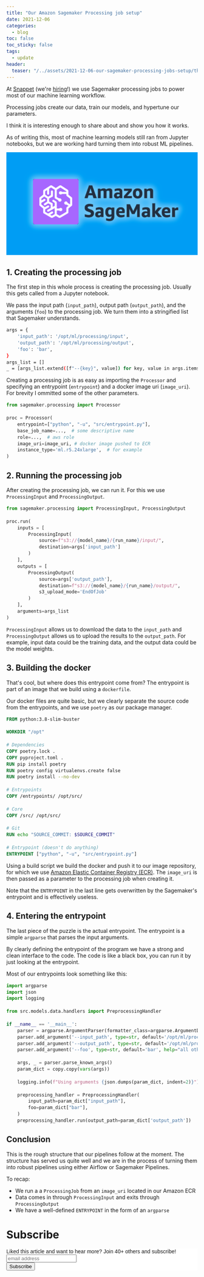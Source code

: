 ```yaml
---
title: "Our Amazon Sagemaker Processing job setup"
date: 2021-12-06
categories:
  - blog
toc: false
toc_sticky: false
tags:
  - update
header:
  teaser: "/../assets/2021-12-06-our-sagemaker-processing-jobs-setup/thumbnail.png"
---
```


At [Snappet](https://us.snappet.org/) (we're [hiring](https://jobs.snappet.org/)!) we use Sagemaker processing jobs to power most of our machine learning workflow. 

Processing jobs create our data, train our models, and hypertune our parameters.

I think it is interesting enough to share about and show you how it works.

As of writing this, most of machine learning models still ran from Jupyter notebooks, but we are working hard turning them into robust ML pipelines.

![](/../assets/2021-12-06-our-sagemaker-processing-jobs-setup/thumbnail.png)

## 1. Creating the processing job

The first step in this whole process is creating the processing job. Usually this gets called from a Jupyter notebook.

We pass the input path (`input_path`), output path (`output_path`), and the arguments (`foo`) to the processing job. We turn them into a stringified list that Sagemaker understands.

```bash
args = {
    'input_path': '/opt/ml/processing/input', 
    'output_path': '/opt/ml/processing/output', 
    'foo': 'bar',
}
args_list = []
_ = [args_list.extend([f"--{key}", value]) for key, value in args.items()]
```

Creating a processing job is as easy as importing the `Processor` and specifying an entrypoint (`entrypoint`) and a docker image uri (`image_uri`). For brevity I ommitted some of the other parameters.

```python
from sagemaker.processing import Processor

proc = Processor(
    entrypoint=["python", "-u", "src/entrypoint.py"], 
    base_job_name=...,  # some descriptive name
    role=...,  # aws role
    image_uri=image_uri, # docker image pushed to ECR
    instance_type='ml.r5.24xlarge',  # for example
)
```

## 2. Running the processing job

After creating the processing job, we can run it. For this we use `ProcessingInput` and `ProcessingOutput`.

```python
from sagemaker.processing import ProcessingInput, ProcessingOutput

proc.run(
    inputs = [
        ProcessingInput(
            source=f"s3://{model_name}/{run_name}/input/",
            destination=args['input_path']
        )
    ],
    outputs = [
        ProcessingOutput(
            source=args['output_path'],
            destination=f"s3://{model_name}/{run_name}/output/",
            s3_upload_mode='EndOfJob'
        )
    ],
    arguments=args_list
)
```

`ProcessingInput` allows us to download the data to the `input_path` and `ProcessingOutput` allows us to upload the results to the `output_path`. For example, input data could be the training data, and the output data could be the model weights.

## 3. Building the docker

That's cool, but where does this entrypoint come from? The entrypoint is part of an image that we build using a `dockerfile`. 

Our docker files are quite basic, but we clearly separate the source code from the entrypoints, and we use `poetry` as our package manager.

```dockerfile
FROM python:3.8-slim-buster

WORKDIR "/opt"

# Dependencies
COPY poetry.lock .
COPY pyproject.toml .
RUN pip install poetry
RUN poetry config virtualenvs.create false
RUN poetry install --no-dev

# Entrypoints
COPY /entrypoints/ /opt/src/

# Core
COPY /src/ /opt/src/

# Git
RUN echo "SOURCE_COMMIT: $SOURCE_COMMIT"

# Entrypoint (doesn't do anything)
ENTRYPOINT ["python", "-u", "src/entrypoint.py"]
```

Using a build script we build the docker and push it to our image repository, for which we use [Amazon Elastic Container Registry (ECR)](https://aws.amazon.com/ecr/). The `image_uri` is then passed as a parameter to the processing job when creating it.

Note that the `ENTRYPOINT` in the last line gets overwritten by the Sagemaker's entrypoint and is effectively useless.

## 4. Entering the entrypoint

The last piece of the puzzle is the actual entrypoint. The entrypoint is a simple `argparse` that parses the input arguments. 

By clearly defining the entrypoint of the program we have a strong and clean interface to the code. The code is like a black box, you can run it by just looking at the entrypoint.

Most of our entrypoints look something like this:

```python
import argparse
import json
import logging 

from src.models.data.handlers import PreprocessingHandler

if __name__ == '__main__':
    parser = argparse.ArgumentParser(formatter_class=argparse.ArgumentDefaultsHelpFormatter)
    parser.add_argument('--input_path', type=str, default='/opt/ml/processing/input/', help='path to save input data to ')
    parser.add_argument('--output_path', type=str, default='/opt/ml/processing/output/', help='path to save output data to')
    parser.add_argument('--foo', type=str, default='bar', help="all other parameters")

    args, _ = parser.parse_known_args()
    param_dict = copy.copy(vars(args))

    logging.info(f"Using arguments {json.dumps(param_dict, indent=2)}")

    preprocessing_handler = PreprocessingHandler(
        input_path=param_dict["input_path"],
        foo=param_dict["bar"],
    )
    preprocessing_handler.run(output_path=param_dict['output_path'])
```

## Conclusion

This is the rough structure that our pipelines follow at the moment. The structure has served us quite well and we are in the process of turning them into robust pipelines using either Airflow or Sagemaker Pipelines. 

To recap: 

* We run a a `ProcessingJob` from an `image_uri` located in our Amazon ECR
* Data comes in through `ProcessingInput` and exits through `ProcessingOutput` 
* We have a well-defined `ENTRYPOINT` in the form of an `argparse`

# Subscribe

<!-- Begin Mailchimp Signup Form -->
<link href="//cdn-images.mailchimp.com/embedcode/horizontal-slim-10_7.css" rel="stylesheet" type="text/css">
<style type="text/css">
  #mc_embed_signup{background:#fff; clear:left; font:14px Helvetica,Arial,sans-serif; width:100%;}
  /* Add your own Mailchimp form style overrides in your site stylesheet or in this style block.
     We recommend moving this block and the preceding CSS link to the HEAD of your HTML file. */
</style>
<div id="mc_embed_signup">
<form action="https://gmail.us3.list-manage.com/subscribe/post?u=92fe86c389878585bc87837e8&amp;id=50543deff9" method="post" id="mc-embedded-subscribe-form" name="mc-embedded-subscribe-form" class="validate" target="_blank" novalidate>
    <div id="mc_embed_signup_scroll">
  <label for="mce-EMAIL">Liked this article and want to hear more? Join 40+ others and subscribe!</label>
  <input type="email" value="" name="EMAIL" class="email" id="mce-EMAIL" placeholder="email address" required>
    <!-- real people should not fill this in and expect good things - do not remove this or risk form bot signups-->
    <div style="position: absolute; left: -5000px;" aria-hidden="true"><input type="text" name="b_92fe86c389878585bc87837e8_50543deff9" tabindex="-1" value=""></div>
    <div class="clear"><input type="submit" value="Subscribe" name="subscribe" id="mc-embedded-subscribe" class="button"></div>
    </div>
</form>
</div>
<!--End mc_embed_signup-->
